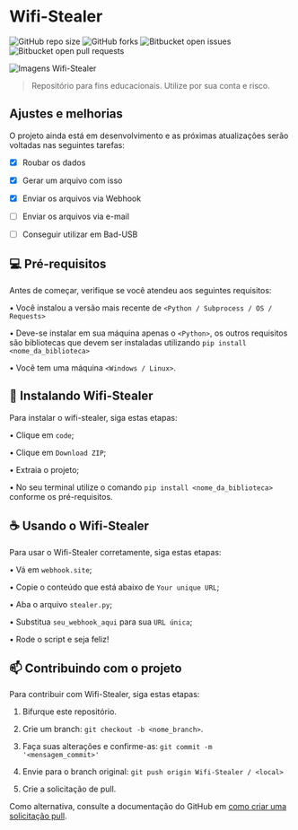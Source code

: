 # Wifi-Stealer

![GitHub repo size](https://img.shields.io/github/repo-size/gabriel-preti-ferraz/wifi-stealer?style=for-the-badge)
![GitHub forks](https://img.shields.io/github/forks/gabriel-preti-ferraz/wifi-stealer?style=for-the-badge)
![Bitbucket open issues](https://img.shields.io/bitbucket/issues/gabriel-preti-ferraz/wifi-stealer?style=for-the-badge)
![Bitbucket open pull requests](https://img.shields.io/bitbucket/pr-raw/gabriel-preti-ferraz/wifi-stealer?style=for-the-badge)

<img src="stealer.pn" alt="Imagens Wifi-Stealer">

> Repositório para fins educacionais. Utilize por sua conta e risco.

## Ajustes e melhorias

O projeto ainda está em desenvolvimento e as próximas atualizações serão voltadas nas seguintes tarefas:

- [x] Roubar os dados

- [x] Gerar um arquivo com isso

- [x] Enviar os arquivos via Webhook

- [ ] Enviar os arquivos via e-mail

- [ ] Conseguir utilizar em Bad-USB

## 💻 Pré-requisitos

Antes de começar, verifique se você atendeu aos seguintes requisitos:

• Você instalou a versão mais recente de `<Python / Subprocess / OS / Requests>`

• Deve-se instalar em sua máquina apenas o `<Python>`, os outros requisitos são bibliotecas que devem ser instaladas utilizando `pip install <nome_da_biblioteca>`

• Você tem uma máquina `<Windows / Linux>`.

## 🚀 Instalando Wifi-Stealer

Para instalar o wifi-stealer, siga estas etapas:

• Clique em `code`;

• Clique em `Download ZIP`;

• Extraia o projeto;

• No seu terminal utilize o comando `pip install <nome_da_biblioteca>` conforme os pré-requisitos.


## ☕ Usando o Wifi-Stealer

Para usar o Wifi-Stealer corretamente, siga estas etapas:

• Vá em `webhook.site`;

• Copie o conteúdo que está abaixo de `Your unique URL`;

• Aba o arquivo `stealer.py`;

• Substitua `seu_webhook_aqui` para sua `URL única`;

• Rode o script e seja feliz!

## 📫 Contribuindo com o projeto
Para contribuir com Wifi-Stealer, siga estas etapas:

1. Bifurque este repositório.

2. Crie um branch: `git checkout -b <nome_branch>`.

3. Faça suas alterações e confirme-as: `git commit -m '<mensagem_commit>'`

4. Envie para o branch original: `git push origin Wifi-Stealer / <local>`

5. Crie a solicitação de pull.

Como alternativa, consulte a documentação do GitHub em [como criar uma solicitação pull](https://help.github.com/en/github/collaborating-with-issues-and-pull-requests/creating-a-pull-request).